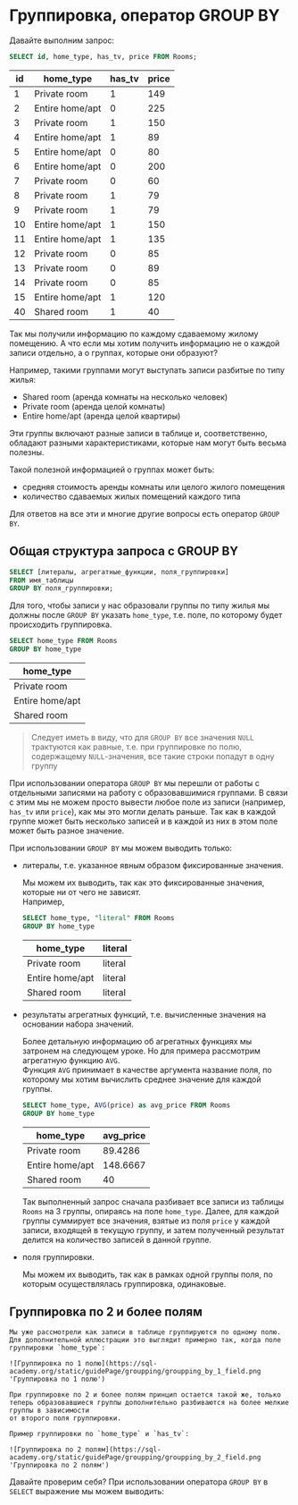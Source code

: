 # Группировка, оператор GROUP BY

Давайте выполним запрос:

```sql
SELECT id, home_type, has_tv, price FROM Rooms;
```

| id  | home_type       | has_tv | price |
| --- | --------------- | ------ | ----- |
| 1   | Private room    | 1      | 149   |
| 2   | Entire home/apt | 0      | 225   |
| 3   | Private room    | 1      | 150   |
| 4   | Entire home/apt | 1      | 89    |
| 5   | Entire home/apt | 0      | 80    |
| 6   | Entire home/apt | 0      | 200   |
| 7   | Private room    | 0      | 60    |
| 8   | Private room    | 1      | 79    |
| 9   | Private room    | 1      | 79    |
| 10  | Entire home/apt | 1      | 150   |
| 11  | Entire home/apt | 1      | 135   |
| 12  | Private room    | 0      | 85    |
| 13  | Private room    | 0      | 89    |
| 14  | Private room    | 0      | 85    |
| 15  | Entire home/apt | 1      | 120   |
| 40  | Shared room     | 1      | 40    |

Так мы получили информацию по каждому сдаваемому жилому помещению. А что если мы хотим получить информацию не о каждой записи отдельно, а о группах, которые они образуют?

Например, такими группами могут выступать записи разбитые по типу жилья:

- Shared room (аренда комнаты на несколько человек)
- Private room (аренда целой комнаты)
- Entire home/apt (аренда целой квартиры)

Эти группы включают разные записи в таблице и, соответственно, обладают разными характеристиками, которые нам могут быть весьма полезны.

Такой полезной информацией о группах может быть:

- средняя стоимость аренды комнаты или целого жилого помещения
- количество сдаваемых жилых помещений каждого типа

Для ответов на все эти и многие другие вопросы есть оператор `GROUP BY`.

## Общая структура запроса с GROUP BY

```sql
SELECT [литералы, агрегатные_функции, поля_группировки]
FROM имя_таблицы
GROUP BY поля_группировки;
```

Для того, чтобы записи у нас образовали группы по типу жилья мы должны после `GROUP BY` указать `home_type`, т.е. поле, по которому будет происходить группировка.

```sql
SELECT home_type FROM Rooms
GROUP BY home_type
```

| home_type       |
| --------------- |
| Private room    |
| Entire home/apt |
| Shared room     |

> Следует иметь в виду, что для `GROUP BY` все значения `NULL` трактуются как равные,
> т.е. при группировке по полю, содержащему `NULL`-значения, все такие строки попадут в одну группу

При использовании оператора `GROUP BY` мы перешли от работы с отдельными записями на работу с образовавшимися группами.
В связи с этим мы не можем просто вывести любое поле из записи (например, `has_tv` или `price`), как мы это могли делать раньше.
Так как в каждой группе может быть несколько записей и в каждой из них в этом поле может быть разное значение.

При использовании `GROUP BY` мы можем выводить только:

- литералы, т.е. указанное явным образом фиксированные значения.

  Мы можем их выводить, так как это фиксированные значения, которые ни от чего не зависят.  
  Например,

  ```sql
  SELECT home_type, "literal" FROM Rooms
  GROUP BY home_type
  ```

  | home_type       | literal |
  | --------------- | ------- |
  | Private room    | literal |
  | Entire home/apt | literal |
  | Shared room     | literal |

- результаты агрегатных функций, т.е. вычисленные значения на основании набора значений.

  Более детальную информацию об агрегатных функциях мы затронем на следующем уроке. Но для примера рассмотрим агрегатную функцию `AVG`.  
  Функция `AVG` принимает в качестве аргумента название поля, по которому мы хотим вычислить среднее значение для каждой группы.

  ```sql
  SELECT home_type, AVG(price) as avg_price FROM Rooms
  GROUP BY home_type
  ```

  | home_type       | avg_price |
  | --------------- | --------- |
  | Private room    | 89.4286   |
  | Entire home/apt | 148.6667  |
  | Shared room     | 40        |

  Так выполненный запрос сначала разбивает все записи из таблицы `Rooms` на 3 группы, опираясь на поле `home_type`.
  Далее, для каждой группы суммирует все значения, взятые из поля `price` у каждой записи, входящей в текущую группу, и затем полученный результат
  делится на количество записей в данной группе.

- поля группировки.

  Мы можем их выводить, так как в рамках одной группы поля, по которым осуществлялась группировка, одинаковые.

## Группировка по 2 и более полям

    Мы уже рассмотрели как записи в таблице группируются по одному полю.
    Для дополнительной иллюстрации это выглядит примерно так, когда поле группировки `home_type`:

    ![Группировка по 1 полю](https://sql-academy.org/static/guidePage/groupping/groupping_by_1_field.png 'Группировка по 1 полю')

    При группировке по 2 и более полям принцип остается такой же, только теперь образовавшиеся группы дополнительно разбиваются на более мелкие группы в зависимости
    от второго поля группировки.

    Пример группировки по `home_type` и `has_tv`:

    ![Группировка по 2 полям](https://sql-academy.org/static/guidePage/groupping/groupping_by_2_field.png 'Группировка по 2 полям')

Давайте проверим себя? При использовании оператора `GROUP BY` в `SELECT` выражение мы можем выводить:
